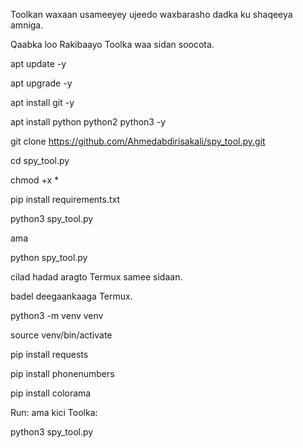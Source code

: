 Toolkan waxaan usameeyey ujeedo waxbarasho dadka ku shaqeeya amniga.

Qaabka  loo Rakibaayo Toolka waa sidan soocota.

apt update  -y

apt upgrade  -y

apt install git -y

apt install python python2 python3  -y

git clone  https://github.com/Ahmedabdirisakali/spy_tool.py.git

cd spy_tool.py 

chmod +x *

pip install requirements.txt 

python3  spy_tool.py 

ama 

python  spy_tool.py 

cilad hadad aragto Termux samee sidaan.

badel deegaankaaga Termux.

python3 -m venv venv

source venv/bin/activate

pip install requests 

pip install phonenumbers

pip install colorama

Run: ama kici Toolka:

python3 spy_tool.py




